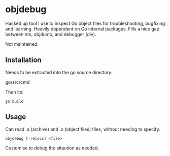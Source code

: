 # objdebug 

Hacked up tool I use to inspect Go object files for troubleshooting, bugfixing
and learning. Heavily dependent on Go internal packages. Fills a nice gap
between nm, objdump, and debugger (dlv).  

Not maintained.

## Installation 

Needs to be extracted into the go source directory:

go/src/cmd

Then its:

```
go build 
```

## Usage

Can read .a (archive) and .o (object files) files, without needing to specify. 

```
objdebug [-relocs] <file>
```

Customise to debug the sitaution as needed.


